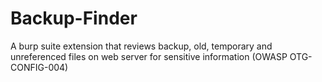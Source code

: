 # Backup-Finder
A burp suite extension that reviews backup, old, temporary and unreferenced files on web server for sensitive information (OWASP OTG-CONFIG-004)
